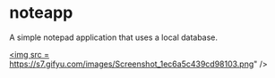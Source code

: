 # noteapp
A simple notepad application that uses a local database.

<a href = "https://s7.gifyu.com/images/Screenshot_1ec6a5c439cd98103.png" target = "_blank"> <img src = https://s7.gifyu.com/images/Screenshot_1ec6a5c439cd98103.png" /> </a>

